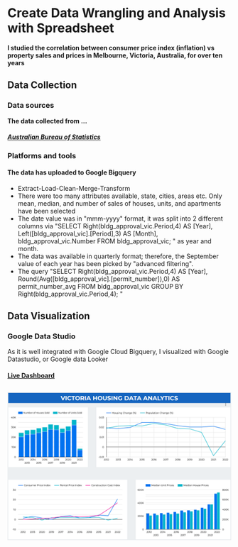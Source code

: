 # Create Data Wrangling and Analysis with Spreadsheet
**I studied the correlation between consumer price index (inflation) vs property sales and prices in Melbourne, Victoria, Australia, for over ten years**

## Data Collection
### Data sources
**The data collected from ...**
##### [Australian Bureau of Statistics](https://www.abs.gov.au/statistics/economy/price-indexes-and-inflation/consumer-price-index-australia/sep-quarter-2022#using-price-indexes)
### Platforms and tools
#### The data has uploaded to Google Bigquery
- Extract-Load-Clean-Merge-Transform
- There were too many attributes available, state, cities, areas etc. Only mean, median, and number of sales of houses, units, and apartments have been selected
- The date value was in "mmm-yyyy" format, it was split into 2 different columns via "SELECT Right(bldg_approval_vic.Period,4) AS [Year], Left([bldg_approval_vic].[Period],3) AS [Month], bldg_approval_vic.Number
FROM bldg_approval_vic;
" as year and month.
- The data was available in quarterly format; therefore, the September value of each year has been picked by "advanced filtering".
- The query "SELECT Right(bldg_approval_vic.Period,4) AS [Year], Round(Avg([bldg_approval_vic].[permit_number]),0) AS permit_number_avg FROM bldg_approval_vic GROUP BY Right(bldg_approval_vic.Period,4);
"
## Data Visualization
### Google Data Studio
As it is well integrated with Google Cloud Bigquery, I visualized with Google Datastudio, or Google data Looker
#### [Live Dashboard](https://datastudio.google.com/reporting/ad368e2c-34ff-436b-a9d1-127288433fda)
## ![](https://github.com/Ahmet-Ozkaya/Data-Analytics/blob/main/victoria_housing_outlook_dashboard.png)
